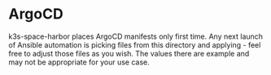 ArgoCD
======

k3s-space-harbor places ArgoCD manifests only first time. Any next launch of Ansible automation is picking files from this directory and applying - feel free to adjust those files as you wish.
The values there are example and may not be appropriate for your use case.
